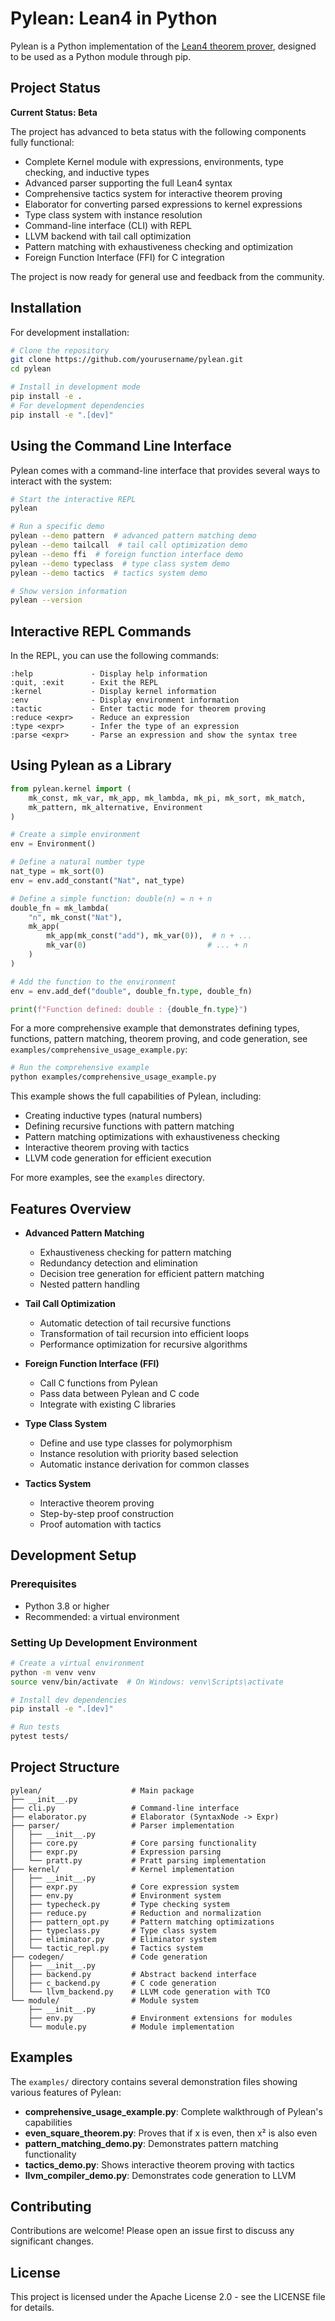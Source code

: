# Pylean: Lean4 in Python

Pylean is a Python implementation of the [Lean4 theorem prover](https://lean-lang.org/), designed to be used as a Python module through pip.

## Project Status

**Current Status: Beta**

The project has advanced to beta status with the following components fully functional:

- Complete Kernel module with expressions, environments, type checking, and inductive types
- Advanced parser supporting the full Lean4 syntax
- Comprehensive tactics system for interactive theorem proving
- Elaborator for converting parsed expressions to kernel expressions
- Type class system with instance resolution
- Command-line interface (CLI) with REPL
- LLVM backend with tail call optimization
- Pattern matching with exhaustiveness checking and optimization
- Foreign Function Interface (FFI) for C integration

The project is now ready for general use and feedback from the community.

## Installation

For development installation:

```bash
# Clone the repository
git clone https://github.com/yourusername/pylean.git
cd pylean

# Install in development mode
pip install -e .
# For development dependencies
pip install -e ".[dev]"
```

## Using the Command Line Interface

Pylean comes with a command-line interface that provides several ways to interact with the system:

```bash
# Start the interactive REPL
pylean

# Run a specific demo
pylean --demo pattern  # advanced pattern matching demo
pylean --demo tailcall  # tail call optimization demo
pylean --demo ffi  # foreign function interface demo
pylean --demo typeclass  # type class system demo
pylean --demo tactics  # tactics system demo

# Show version information
pylean --version
```

## Interactive REPL Commands

In the REPL, you can use the following commands:

```
:help             - Display help information
:quit, :exit      - Exit the REPL
:kernel           - Display kernel information
:env              - Display environment information
:tactic           - Enter tactic mode for theorem proving
:reduce <expr>    - Reduce an expression
:type <expr>      - Infer the type of an expression
:parse <expr>     - Parse an expression and show the syntax tree
```

## Using Pylean as a Library

```python
from pylean.kernel import (
    mk_const, mk_var, mk_app, mk_lambda, mk_pi, mk_sort, mk_match,
    mk_pattern, mk_alternative, Environment
)

# Create a simple environment
env = Environment()

# Define a natural number type
nat_type = mk_sort(0)
env = env.add_constant("Nat", nat_type)

# Define a simple function: double(n) = n + n
double_fn = mk_lambda(
    "n", mk_const("Nat"),
    mk_app(
        mk_app(mk_const("add"), mk_var(0)),  # n + ...
        mk_var(0)                           # ... + n
    )
)

# Add the function to the environment
env = env.add_def("double", double_fn.type, double_fn)

print(f"Function defined: double : {double_fn.type}")
```

For a more comprehensive example that demonstrates defining types, functions, pattern matching, theorem proving, and code generation, see `examples/comprehensive_usage_example.py`:

```bash
# Run the comprehensive example
python examples/comprehensive_usage_example.py
```

This example shows the full capabilities of Pylean, including:
- Creating inductive types (natural numbers)
- Defining recursive functions with pattern matching
- Pattern matching optimizations with exhaustiveness checking
- Interactive theorem proving with tactics
- LLVM code generation for efficient execution

For more examples, see the `examples` directory.

## Features Overview

- **Advanced Pattern Matching**
  - Exhaustiveness checking for pattern matching
  - Redundancy detection and elimination
  - Decision tree generation for efficient pattern matching
  - Nested pattern handling

- **Tail Call Optimization**
  - Automatic detection of tail recursive functions
  - Transformation of tail recursion into efficient loops
  - Performance optimization for recursive algorithms

- **Foreign Function Interface (FFI)**
  - Call C functions from Pylean
  - Pass data between Pylean and C code
  - Integrate with existing C libraries

- **Type Class System**
  - Define and use type classes for polymorphism
  - Instance resolution with priority based selection
  - Automatic instance derivation for common classes

- **Tactics System**
  - Interactive theorem proving
  - Step-by-step proof construction
  - Proof automation with tactics

## Development Setup

### Prerequisites

- Python 3.8 or higher
- Recommended: a virtual environment

### Setting Up Development Environment

```bash
# Create a virtual environment
python -m venv venv
source venv/bin/activate  # On Windows: venv\Scripts\activate

# Install dev dependencies
pip install -e ".[dev]"

# Run tests
pytest tests/
```

## Project Structure

```
pylean/                    # Main package
├── __init__.py
├── cli.py                 # Command-line interface
├── elaborator.py          # Elaborator (SyntaxNode -> Expr)
├── parser/                # Parser implementation
│   ├── __init__.py
│   ├── core.py            # Core parsing functionality
│   ├── expr.py            # Expression parsing
│   └── pratt.py           # Pratt parsing implementation
├── kernel/                # Kernel implementation
│   ├── __init__.py
│   ├── expr.py            # Core expression system
│   ├── env.py             # Environment system
│   ├── typecheck.py       # Type checking system
│   ├── reduce.py          # Reduction and normalization
│   ├── pattern_opt.py     # Pattern matching optimizations
│   ├── typeclass.py       # Type class system
│   ├── eliminator.py      # Eliminator system
│   └── tactic_repl.py     # Tactics system
├── codegen/               # Code generation
│   ├── __init__.py
│   ├── backend.py         # Abstract backend interface
│   ├── c_backend.py       # C code generation
│   └── llvm_backend.py    # LLVM code generation with TCO
└── module/                # Module system
    ├── __init__.py
    ├── env.py             # Environment extensions for modules
    └── module.py          # Module implementation
```

## Examples

The `examples/` directory contains several demonstration files showing various features of Pylean:

- **comprehensive_usage_example.py**: Complete walkthrough of Pylean's capabilities
- **even_square_theorem.py**: Proves that if x is even, then x² is also even
- **pattern_matching_demo.py**: Demonstrates pattern matching functionality
- **tactics_demo.py**: Shows interactive theorem proving with tactics
- **llvm_compiler_demo.py**: Demonstrates code generation to LLVM

## Contributing

Contributions are welcome! Please open an issue first to discuss any significant changes.

## License

This project is licensed under the Apache License 2.0 - see the LICENSE file for details. 
